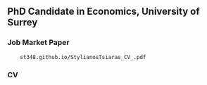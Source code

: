 ## PhD Candidate in Economics, University of Surrey
### Job Market Paper 
        st348.github.io/StylianosTsiaras_CV_.pdf
      
### CV
